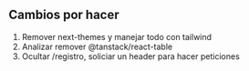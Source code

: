## Cambios por hacer

1. Remover next-themes y manejar todo con tailwind
2. Analizar remover @tanstack/react-table
3. Ocultar /registro, soliciar un header para hacer peticiones